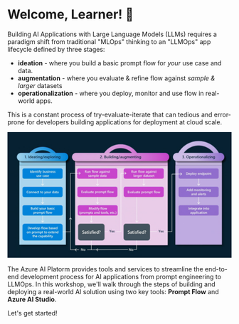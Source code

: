 # Welcome, Learner! 👋

Building AI Applications with Large Language Models (LLMs) requires a paradigm shift from traditional "MLOps" thinking to an "LLMOps" app lifecycle defined by three stages:

- **ideation** - where you build a basic prompt flow for _your_ use case and data.
- **augmentation** - where you evaluate & refine flow against _sample & larger_ datasets
- **operationalization** - where you deploy, monitor and use flow in real-world apps.

This is a constant process of try-evaluate-iterate that can tedious and error-prone for developers building applications for deployment at cloud scale.

![LLM Lifecycle Stage Flows](./img/concepts/03-llm-stage-flows.png)

The Azure AI Platorm provides tools and services to streamline the end-to-end development process for AI applications from prompt engineering to LLMOps. In this workshop, we'll walk through the steps of building and deploying a real-world AI solution using two key tools: **Prompt Flow** and **Azure AI Studio**. 

Let's get started!